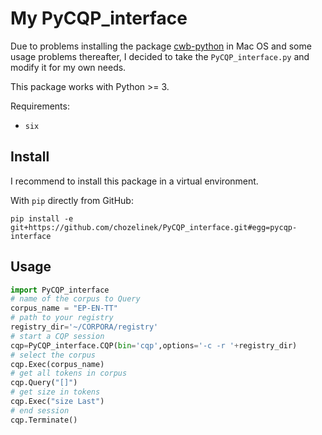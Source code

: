 # My PyCQP_interface

Due to problems installing the package [cwb-python](https://pypi.python.org/pypi/cwb-python/) in Mac OS and some usage problems thereafter, I decided to take the `PyCQP_interface.py` and modify it for my own needs.

This package works with Python >= 3.

Requirements:

- `six`

## Install

I recommend to install this package in a virtual environment.

With `pip` directly from GitHub:

```shell
pip install -e git+https://github.com/chozelinek/PyCQP_interface.git#egg=pycqp-interface
```

## Usage

```python
import PyCQP_interface
# name of the corpus to Query
corpus_name = "EP-EN-TT"
# path to your registry
registry_dir='~/CORPORA/registry'
# start a CQP session
cqp=PyCQP_interface.CQP(bin='cqp',options='-c -r '+registry_dir)
# select the corpus
cqp.Exec(corpus_name)
# get all tokens in corpus
cqp.Query("[]")
# get size in tokens
cqp.Exec("size Last")
# end session
cqp.Terminate()
```
